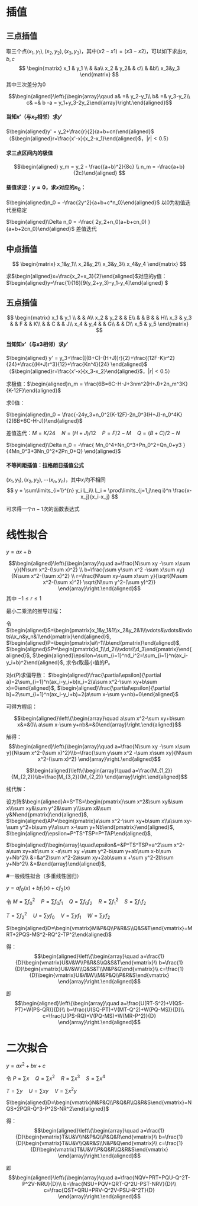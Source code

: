 

# 插值

## 三点插值

取三个点$(x_1,y_1),(x_2,y_2),(x_3,y_3)$，其中$(x2-x1)=(x3-x2)$，可以如下求出$a,b,c$
$$
\begin{matrix}
x_1 & y_1 \\
& &a\\
x_2 & y_2& &    c\\
& &b\\
x_3&y_3
\end{matrix}
$$
其中三次差分为0

$$\begin{aligned}\left\{\begin{array}\qaud a& =& y_2-y_1\\ b& =& y_3-y_2\\ c& =& b -a = y_1+y_3-2y_2\end{array}\right.\end{aligned}$$



#### 当知$x'$（与$x_2$相邻）求$y'$

$\begin{aligned}y' = y_2+\frac{r}{2}(a+b+cn)\end{aligned}$    （$\begin{aligned}r=\frac{x'-x}{x_2-x_1}\end{aligned}$，$\lvert r\rvert<0.5$）



#### 求三点区间内的极值

$$\begin{aligned}
y_m = y_2 - \frac{(a+b)^2}{8c} \\
n_m = -\frac{a+b}{2c}\end{aligned}
$$







#### 插值求逆：$y=0$，求$x$对应的$n_0$：

$\begin{aligned}n_0 = -\frac{2y^2}{a+b+c*n_0}\end{aligned}$    以0为初值迭代至稳定

$\begin{aligned}\Delta n_0 = -\frac{ 2y_2+n_0(a+b+cn_0) }{a+b+2cn_0}\end{aligned}$    差值迭代



## 中点插值

$$
\begin{matrix}
x_1&y_1\\
x_2&y_2\\
x_3&y_3\\
x_4&y_4
\end{matrix}
$$



求$\begin{aligned}x=\frac{x_2+x_3}{2}\end{aligned}$对应的y值：$\begin{aligned}y=\frac{1}{16}[9(y_2+y_3)-y_1-y_4]\end{aligned} $



## 五点插值

$$
\begin{matrix}
x_1 & y_1 \\
& & A\\
x_2 & y_2 & & E\\
& & B & & H\\
x_3 & y_3 & & F & & K\\
& & C & & J\\
x_4 & y_4 & & G\\
& & D\\
x_5 & y_5
\end{matrix}
$$



#### 当知知$x'$（与x3相邻）求$y'$

$\begin{aligned} y' = y_3+\frac{[(B+C)-(H+J)]r}{2}+\frac{(12F-K)r^2}{24}+\frac{(H+J)r^3}{12}+\frac{Kn^4}{24} \end{aligned}$ （$\begin{aligned}r=\frac{x'-x}{x_3-x_2}\end{aligned}$，$\lvert r\rvert <0.5$）



求极值：$\begin{aligned}n_m = \frac{6B=6C-H-J+3nm^2(H+J)+2n_m^3K}{K-12F}\end{aligned}$

求0值：

$\begin{aligned}n_0 = \frac{-24y_3+n_0^2(K-12F)-2n_0^3(H+J)-n_0^4K}{2(6B+6C-H-J)}\end{aligned}$

差值迭代：$M=K/24\quad  N=(H+J)/12\quad   P=F/2-M\quad      Q=(B+C)/2-N$

$\begin{aligned}\Delta n_0 = -\frac{ Mn_0^4+Nn_0^3+Pn_0^2+Qn_0+y3 }{4Mn_0^3+3Nn_0^2+2Pn_0+Q}   \end{aligned}$



#### 不等间距插值：拉格朗日插值公式

$(x_1,y_1),(x_2,y_2),\cdots(x_n,y_n)$，其中$x_i$均不相同
$$
y = \sum\limits_{i=1}^{n} y_i L_i\\
L_i = \prod\limits_{j=1,j\neq i}^n \frac{x-x_j}{x_i-x_j}
$$


可求得一个$n-1$次的函数表达式



# 线性拟合

$y = ax+b$

$$\begin{aligned}\left\{\begin{array}\quad
a=\frac{N\sum xy -\sum x\sum y}{N\sum x^2-(\sum x)^2} \\
b=\frac{\sum y\sum x^2 -\sum x\sum xy}{N\sum x^2-(\sum x)^2} \\
r=\frac{N\sum xy-\sum x\sum y}{\sqrt{N\sum x^2-(\sum x)^2} \sqrt{N\sum y^2-(\sum y)^2}}
\end{array}\right.\end{aligned}$$  其中 $-1\le r\le 1$

最小二乘法的推导过程：

令
$\begin{aligned}S=\begin{pmatrix}x_1&y_1&1\\x_2&y_2&1\\\vdots&\vdots&\vdots\\x_n&y_n&1\end{pmatrix}\end{aligned}$,
$\begin{aligned}P=\begin{pmatrix}a\\-1\\b\end{pmatrix}\end{aligned}$,
$\begin{aligned}SP=\begin{pmatrix}d_1\\d_2\\\vdots\\d_3\end{pmatrix}\end{aligned}$,
$\begin{aligned}\epsilon=\sum_{i=1}^nd_i^2=\sum_{i=1}^n(ax_i-y_i+b)^2\end{aligned}$, 求令$\epsilon$取最小值的$P$。

对$\epsilon(P)$求偏导数：
$\begin{aligned}\frac{\partial\epsilon}{\partial a}=2\sum_{i=1}^n(ax_i-y_i+b)x_i=2(a\sum x^2-\sum xy+b\sum x)=0\end{aligned}$,
$\begin{aligned}\frac{\partial\epsilon}{\partial b}=2\sum_{i=1}^n(ax_i-y_i+b)=2(a\sum x-\sum y+nb)=0\end{aligned}$

可得方程组：

$$\begin{aligned}\left\{\begin{array}\quad a\sum x^2-\sum xy+b\sum x&=&0\\ a\sum x-\sum y+nb&=&0\end{array}\right.\end{aligned}$$

解得：
$$\begin{aligned}\left\{\begin{array}\quad a=\frac{N\sum xy -\sum x\sum y}{N\sum x^2-(\sum x)^2}\\b=\frac{\sum y\sum x^2 -\sum x\sum xy}{N\sum x^2-(\sum x)^2} \end{array}\right.\end{aligned}$$

$$\begin{aligned}\left\{\begin{array}\quad a=\frac{M_{1,2}}{M_{2,2}}\\b=\frac{M_{3,2}}{M_{2,2}} \end{array}\right.\end{aligned}$$

线代解：

设方阵$\begin{aligned}A=S^TS=\begin{pmatrix}\sum x^2&\sum xy&\sum x\\\sum xy&\sum y^2&\sum y\\\sum x&\sum y&N\end{pmatrix}\end{aligned}$,
$\begin{aligned}AP=\begin{pmatrix}a\sum x^2-\sum xy+b\sum x\\a\sum xy-\sum y^2+b\sum y\\a\sum x-\sum y+Nb\end{pmatrix}\end{aligned}$,
$\begin{aligned}\epsilon=P^TS^TSP=P^TAP\end{aligned}$,

$\begin{aligned}\begin{array}\quad\epsilon&=&P^TS^TSP=a^2\sum x^2-a\sum xy+ab\sum x -a\sum xy +\sum y^2-b\sum y+ab\sum x-b\sum y+Nb^2\\
&=&a^2\sum x^2-2a\sum xy+2ab\sum x +\sum y^2-2b\sum y+Nb^2\\
&=&\end{array}\end{aligned}$,


#一般线性拟合（多重线性回归）

$y=af_0(x)+bf_1(x)+cf_2(x)$

令
$M=\sum f_0^2\quad      P=\sum f_0f_1\quad      Q=\sum f_0f_2\quad      R=\sum f_1^2\quad      S=\sum f_1f_2$

$T=\sum f_2^2\quad      U=\sum yf_0\quad      V=\sum yf_1\quad        W=\sum yf_2$

$\begin{aligned}D=\begin{vmatrix}M&P&Q\\P&R&S\\Q&S&T\end{vmatrix}=MRT+2PQS-MS^2-RQ^2-TP^2\end{aligned}$

得：
$$\begin{aligned}\left\{\begin{array}\quad
a=\frac{1}{D}\begin{vmatrix}U&V&W\\P&R&S\\Q&S&T\end{vmatrix}\\
b=\frac{1}{D}\begin{vmatrix}U&V&W\\Q&S&T\\M&P&Q\end{vmatrix}\\
c=\frac{1}{D}\begin{vmatrix}U&V&W\\M&P&Q\\P&R&S\end{vmatrix}
\end{array}\right.\end{aligned}$$

即
$$\begin{aligned}\left\{\begin{array}\quad
a=\frac{U(RT-S^2)+V(QS-PT)+W(PS-QR)}{D}\\
b=\frac{U(SQ-PT)+V(MT-Q^2)+W(PQ-MS)}{D}\\
c=\frac{U(PS-RQ)+V(PQ-MS)+W(MR-P^2)}{D}
\end{array}\right.\end{aligned}$$


# 二次拟合

$y=ax^2+bx+c$

令
$P =\sum x\quad    Q=\sum x^2\quad    R = \sum x^3\quad   S=\sum x^4$

$T=\sum y\quad     U=\sum xy\quad    V=\sum x^2y$

$\begin{aligned}D=\begin{vmatrix}N&P&Q\\P&Q&R\\Q&R&S\end{vmatrix}=NQS+2PQR-Q^3-P^2S-NR^2\end{aligned}$


得：
$$\begin{aligned}\left\{\begin{array}\quad
a=\frac{1}{D}\begin{vmatrix}T&U&V\\N&P&Q\\P&Q&R\end{vmatrix}\\
b=\frac{1}{D}\begin{vmatrix}T&U&V\\Q&R&S\\N&P&Q\end{vmatrix}\\
c=\frac{1}{D}\begin{vmatrix}T&U&V\\P&Q&R\\Q&R&S\end{vmatrix}
\end{array}\right.\end{aligned}$$

即
$$\begin{aligned}\left\{\begin{array}\quad
a=\frac{NQV+PRT+PQU-Q^2T-P^2V-NRU}{D}\\
b=\frac{NSU+PQV+QRT-Q^2U-PST-NRV}{D}\\
c=\frac{QST+QRU+PRV-Q^2V-PSU-R^2T}{D}
\end{array}\right.\end{aligned}$$


